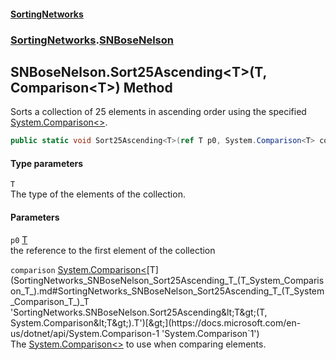 #### [SortingNetworks](index.md 'index')
### [SortingNetworks](SortingNetworks.md 'SortingNetworks').[SNBoseNelson](SortingNetworks_SNBoseNelson.md 'SortingNetworks.SNBoseNelson')
## SNBoseNelson.Sort25Ascending&lt;T&gt;(T, Comparison&lt;T&gt;) Method
Sorts a collection of 25 elements in ascending order using the specified [System.Comparison&lt;&gt;](https://docs.microsoft.com/en-us/dotnet/api/System.Comparison-1 'System.Comparison`1').  
```csharp
public static void Sort25Ascending<T>(ref T p0, System.Comparison<T> comparison);
```
#### Type parameters
<a name='SortingNetworks_SNBoseNelson_Sort25Ascending_T_(T_System_Comparison_T_)_T'></a>
`T`  
The type of the elements of the collection.
  
#### Parameters
<a name='SortingNetworks_SNBoseNelson_Sort25Ascending_T_(T_System_Comparison_T_)_p0'></a>
`p0` [T](SortingNetworks_SNBoseNelson_Sort25Ascending_T_(T_System_Comparison_T_).md#SortingNetworks_SNBoseNelson_Sort25Ascending_T_(T_System_Comparison_T_)_T 'SortingNetworks.SNBoseNelson.Sort25Ascending&lt;T&gt;(T, System.Comparison&lt;T&gt;).T')  
the reference to the first element of the collection
  
<a name='SortingNetworks_SNBoseNelson_Sort25Ascending_T_(T_System_Comparison_T_)_comparison'></a>
`comparison` [System.Comparison&lt;](https://docs.microsoft.com/en-us/dotnet/api/System.Comparison-1 'System.Comparison`1')[T](SortingNetworks_SNBoseNelson_Sort25Ascending_T_(T_System_Comparison_T_).md#SortingNetworks_SNBoseNelson_Sort25Ascending_T_(T_System_Comparison_T_)_T 'SortingNetworks.SNBoseNelson.Sort25Ascending&lt;T&gt;(T, System.Comparison&lt;T&gt;).T')[&gt;](https://docs.microsoft.com/en-us/dotnet/api/System.Comparison-1 'System.Comparison`1')  
The [System.Comparison&lt;&gt;](https://docs.microsoft.com/en-us/dotnet/api/System.Comparison-1 'System.Comparison`1') to use when comparing elements.
  
